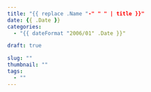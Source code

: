 ```yaml
---
title: "{{ replace .Name "-" " " | title }}"
date: {{ .Date }}
categories: 
  - "{{ dateFormat "2006/01" .Date }}"

draft: true

slug: ""
thumbnail: ""
tags:
  - ""
---
```


